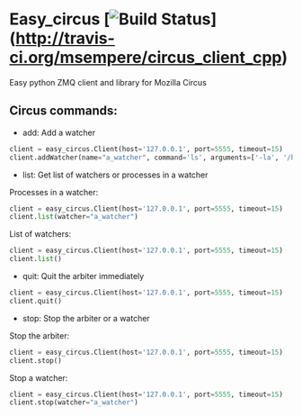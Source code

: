 # Easy_circus [![Build Status](https://travis-ci.org/msempere/circus_client_cpp.svg?branch=master)] (http://travis-ci.org/msempere/circus_client_cpp)

Easy python ZMQ client and library for Mozilla Circus


## Circus commands:

 * add: Add a watcher
 ```python
 client = easy_circus.Client(host='127.0.0.1', port=5555, timeout=15)
 client.addWatcher(name="a_watcher", command='ls', arguments=['-la', '/home'], autostart=true)
 ```

 * list: Get list of watchers or processes in a watcher
 
 Processes in a watcher:
 ```python
 client = easy_circus.Client(host='127.0.0.1', port=5555, timeout=15)
 client.list(watcher="a_watcher")
 ```
 
 List of watchers:
 ```python
 client = easy_circus.Client(host='127.0.0.1', port=5555, timeout=15)
 client.list()
 ```
 
 * quit: Quit the arbiter immediately
 ```python
 client = easy_circus.Client(host='127.0.0.1', port=5555, timeout=15)
 client.quit()
 ```
 
 * stop: Stop the arbiter or a watcher
 
 Stop the arbiter:
 ```python
 client = easy_circus.Client(host='127.0.0.1', port=5555, timeout=15)
 client.stop()
 ```
 
 Stop a watcher:
 ```python
 client = easy_circus.Client(host='127.0.0.1', port=5555, timeout=15)
 client.stop(watcher="a_watcher")
 ```
 
 


